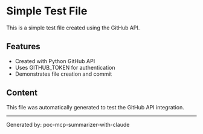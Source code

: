 # Simple Test File

This is a simple test file created using the GitHub API.

## Features
- Created with Python GitHub API
- Uses GITHUB_TOKEN for authentication
- Demonstrates file creation and commit

## Content
This file was automatically generated to test the GitHub API integration.

---
Generated by: poc-mcp-summarizer-with-claude
